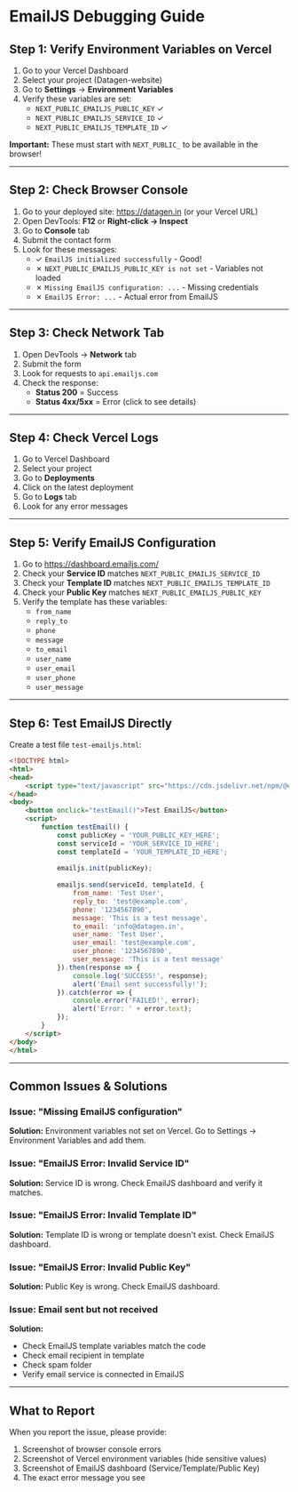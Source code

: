 # EmailJS Debugging Guide

## Step 1: Verify Environment Variables on Vercel

1. Go to your Vercel Dashboard
2. Select your project (Datagen-website)
3. Go to **Settings** → **Environment Variables**
4. Verify these variables are set:
   - `NEXT_PUBLIC_EMAILJS_PUBLIC_KEY` ✓
   - `NEXT_PUBLIC_EMAILJS_SERVICE_ID` ✓
   - `NEXT_PUBLIC_EMAILJS_TEMPLATE_ID` ✓

**Important:** These must start with `NEXT_PUBLIC_` to be available in the browser!

---

## Step 2: Check Browser Console

1. Go to your deployed site: https://datagen.in (or your Vercel URL)
2. Open DevTools: **F12** or **Right-click → Inspect**
3. Go to **Console** tab
4. Submit the contact form
5. Look for these messages:
   - ✓ `EmailJS initialized successfully` - Good!
   - ✗ `NEXT_PUBLIC_EMAILJS_PUBLIC_KEY is not set` - Variables not loaded
   - ✗ `Missing EmailJS configuration: ...` - Missing credentials
   - ✗ `EmailJS Error: ...` - Actual error from EmailJS

---

## Step 3: Check Network Tab

1. Open DevTools → **Network** tab
2. Submit the form
3. Look for requests to `api.emailjs.com`
4. Check the response:
   - **Status 200** = Success
   - **Status 4xx/5xx** = Error (click to see details)

---

## Step 4: Check Vercel Logs

1. Go to Vercel Dashboard
2. Select your project
3. Go to **Deployments**
4. Click on the latest deployment
5. Go to **Logs** tab
6. Look for any error messages

---

## Step 5: Verify EmailJS Configuration

1. Go to https://dashboard.emailjs.com/
2. Check your **Service ID** matches `NEXT_PUBLIC_EMAILJS_SERVICE_ID`
3. Check your **Template ID** matches `NEXT_PUBLIC_EMAILJS_TEMPLATE_ID`
4. Check your **Public Key** matches `NEXT_PUBLIC_EMAILJS_PUBLIC_KEY`
5. Verify the template has these variables:
   - `from_name`
   - `reply_to`
   - `phone`
   - `message`
   - `to_email`
   - `user_name`
   - `user_email`
   - `user_phone`
   - `user_message`

---

## Step 6: Test EmailJS Directly

Create a test file `test-emailjs.html`:

```html
<!DOCTYPE html>
<html>
<head>
    <script type="text/javascript" src="https://cdn.jsdelivr.net/npm/@emailjs/browser@4/dist/build/index.min.js"></script>
</head>
<body>
    <button onclick="testEmail()">Test EmailJS</button>
    <script>
        function testEmail() {
            const publicKey = 'YOUR_PUBLIC_KEY_HERE';
            const serviceId = 'YOUR_SERVICE_ID_HERE';
            const templateId = 'YOUR_TEMPLATE_ID_HERE';
            
            emailjs.init(publicKey);
            
            emailjs.send(serviceId, templateId, {
                from_name: 'Test User',
                reply_to: 'test@example.com',
                phone: '1234567890',
                message: 'This is a test message',
                to_email: 'info@datagen.in',
                user_name: 'Test User',
                user_email: 'test@example.com',
                user_phone: '1234567890',
                user_message: 'This is a test message'
            }).then(response => {
                console.log('SUCCESS!', response);
                alert('Email sent successfully!');
            }).catch(error => {
                console.error('FAILED!', error);
                alert('Error: ' + error.text);
            });
        }
    </script>
</body>
</html>
```

---

## Common Issues & Solutions

### Issue: "Missing EmailJS configuration"
**Solution:** Environment variables not set on Vercel. Go to Settings → Environment Variables and add them.

### Issue: "EmailJS Error: Invalid Service ID"
**Solution:** Service ID is wrong. Check EmailJS dashboard and verify it matches.

### Issue: "EmailJS Error: Invalid Template ID"
**Solution:** Template ID is wrong or template doesn't exist. Check EmailJS dashboard.

### Issue: "EmailJS Error: Invalid Public Key"
**Solution:** Public Key is wrong. Check EmailJS dashboard.

### Issue: Email sent but not received
**Solution:** 
- Check EmailJS template variables match the code
- Check email recipient in template
- Check spam folder
- Verify email service is connected in EmailJS

---

## What to Report

When you report the issue, please provide:
1. Screenshot of browser console errors
2. Screenshot of Vercel environment variables (hide sensitive values)
3. Screenshot of EmailJS dashboard (Service/Template/Public Key)
4. The exact error message you see

